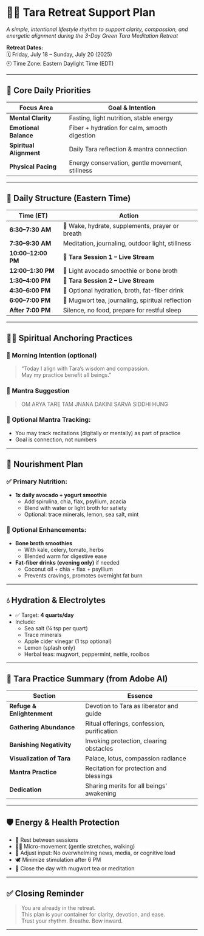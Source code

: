 # 🧘‍♂️ Tara Retreat Support Plan  
*A simple, intentional lifestyle rhythm to support clarity, compassion, and energetic alignment during the 3-Day Green Tara Meditation Retreat*

**Retreat Dates:**  
🗓️ Friday, July 18 – Sunday, July 20 (2025)  
🕘 Time Zone: Eastern Daylight Time (EDT)

---

## 🌿 Core Daily Priorities

| Focus Area         | Goal & Intention                                       |
|--------------------|--------------------------------------------------------|
| **Mental Clarity** | Fasting, light nutrition, stable energy                |
| **Emotional Balance** | Fiber + hydration for calm, smooth digestion       |
| **Spiritual Alignment** | Daily Tara reflection & mantra connection        |
| **Physical Pacing** | Energy conservation, gentle movement, stillness       |

---

## 🧭 Daily Structure (Eastern Time)

| Time (ET)          | Action                                       |
|---------------------|----------------------------------------------|
| **6:30–7:30 AM**    | 🌅 Wake, hydrate, supplements, prayer or breath  
| **7:30–9:30 AM**    | Meditation, journaling, outdoor light, stillness  
| **10:00–12:00 PM**  | 🔴 **Tara Session 1 – Live Stream**  
| **12:00–1:30 PM**   | 🥑 Light avocado smoothie or bone broth  
| **1:30–4:00 PM**    | 🔴 **Tara Session 2 – Live Stream**  
| **4:30–6:00 PM**    | 🌿 Optional hydration, broth, fat-fiber drink  
| **6:00–7:00 PM**    | 🌙 Mugwort tea, journaling, spiritual reflection  
| **After 7:00 PM**   | Silence, no food, prepare for restful sleep  

---

## 🧘‍♀️ Spiritual Anchoring Practices

### 🌺 Morning Intention (optional)
> “Today I align with Tara’s wisdom and compassion.  
> May my practice benefit all beings.”

### 💚 Mantra Suggestion
> OM ARYA TARE TAM JNANA DAKINI SARVA SIDDHI HUNG

### 📿 Optional Mantra Tracking:
- You may track recitations (digitally or mentally) as part of practice
- Goal is connection, not numbers

---

## 🥣 Nourishment Plan

### ✅ Primary Nutrition:
- **1x daily avocado + yogurt smoothie**
  - Add spirulina, chia, flax, psyllium, acacia
  - Blend with water or light broth for satiety
  - Optional: trace minerals, lemon, sea salt, mint

### 🥣 Optional Enhancements:
- **Bone broth smoothies**
  - With kale, celery, tomato, herbs
  - Blended warm for digestive ease
- **Fat-fiber drinks (evening only)** if needed
  - Coconut oil + chia + flax + psyllium  
  - Prevents cravings, promotes overnight fat burn

---

## 💧 Hydration & Electrolytes

- ✅ Target: **4 quarts/day**
- Include:
  - Sea salt (¼ tsp per quart)
  - Trace minerals
  - Apple cider vinegar (1 tsp optional)
  - Lemon (splash only)
  - Herbal teas: mugwort, peppermint, nettle, rooibos

---

## 📿 Tara Practice Summary (from Adobe AI)

| Section                         | Essence                                      |
|----------------------------------|----------------------------------------------|
| **Refuge & Enlightenment**      | Devotion to Tara as liberator and guide  
| **Gathering Abundance**         | Ritual offerings, confession, purification  
| **Banishing Negativity**        | Invoking protection, clearing obstacles  
| **Visualization of Tara**       | Palace, lotus, compassion radiance  
| **Mantra Practice**             | Recitation for protection and blessings  
| **Dedication**                  | Sharing merits for all beings' awakening  

---

## 🛡️ Energy & Health Protection

- 🌿 Rest between sessions
- 🧘‍♂️ Micro-movement (gentle stretches, walking)
- 🧠 Adjust input: No overwhelming news, media, or cognitive load
- 🕊️ Minimize stimulation after 6 PM
- 🍵 Close the day with mugwort tea or meditation

---

## ✅ Closing Reminder

> You are already in the retreat.  
> This plan is your container for clarity, devotion, and ease.  
> Trust your rhythm. Breathe. Bow inward.  

---
